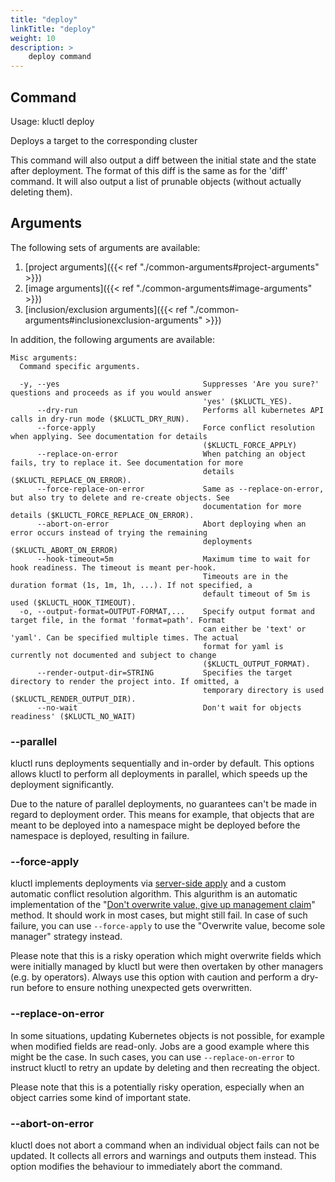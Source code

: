 ```yaml
---
title: "deploy"
linkTitle: "deploy"
weight: 10
description: >
    deploy command
---
```


## Command
<!-- BEGIN SECTION "deploy" "Usage" false -->
Usage: kluctl deploy

Deploys a target to the corresponding cluster

This command will also output a diff between the initial state and the state after deployment. The format of this diff
is the same as for the 'diff' command. It will also output a list of prunable objects (without actually deleting them).

<!-- END SECTION -->

## Arguments
The following sets of arguments are available:
1. [project arguments]({{< ref "./common-arguments#project-arguments" >}})
1. [image arguments]({{< ref "./common-arguments#image-arguments" >}})
1. [inclusion/exclusion arguments]({{< ref "./common-arguments#inclusionexclusion-arguments" >}})

In addition, the following arguments are available:
<!-- BEGIN SECTION "deploy" "Misc arguments" true -->
```
Misc arguments:
  Command specific arguments.

  -y, --yes                                Suppresses 'Are you sure?' questions and proceeds as if you would answer
                                           'yes' ($KLUCTL_YES).
      --dry-run                            Performs all kubernetes API calls in dry-run mode ($KLUCTL_DRY_RUN).
      --force-apply                        Force conflict resolution when applying. See documentation for details
                                           ($KLUCTL_FORCE_APPLY)
      --replace-on-error                   When patching an object fails, try to replace it. See documentation for more
                                           details ($KLUCTL_REPLACE_ON_ERROR).
      --force-replace-on-error             Same as --replace-on-error, but also try to delete and re-create objects. See
                                           documentation for more details ($KLUCTL_FORCE_REPLACE_ON_ERROR).
      --abort-on-error                     Abort deploying when an error occurs instead of trying the remaining
                                           deployments ($KLUCTL_ABORT_ON_ERROR)
      --hook-timeout=5m                    Maximum time to wait for hook readiness. The timeout is meant per-hook.
                                           Timeouts are in the duration format (1s, 1m, 1h, ...). If not specified, a
                                           default timeout of 5m is used ($KLUCTL_HOOK_TIMEOUT).
  -o, --output-format=OUTPUT-FORMAT,...    Specify output format and target file, in the format 'format=path'. Format
                                           can either be 'text' or 'yaml'. Can be specified multiple times. The actual
                                           format for yaml is currently not documented and subject to change
                                           ($KLUCTL_OUTPUT_FORMAT).
      --render-output-dir=STRING           Specifies the target directory to render the project into. If omitted, a
                                           temporary directory is used ($KLUCTL_RENDER_OUTPUT_DIR).
      --no-wait                            Don't wait for objects readiness' ($KLUCTL_NO_WAIT)

```
<!-- END SECTION -->

### --parallel
kluctl runs deployments sequentially and in-order by default. This options allows kluctl to perform all deployments
in parallel, which speeds up the deployment significantly.

Due to the nature of parallel deployments, no guarantees can't be made in regard to deployment order. This means for
example, that objects that are meant to be deployed into a namespace might be deployed before the namespace is deployed,
resulting in failure.

### --force-apply
kluctl implements deployments via [server-side apply](https://kubernetes.io/reference/using-api/server-side-apply/)
and a custom automatic conflict resolution algorithm. This algurithm is an automatic implementation of the
"[Don't overwrite value, give up management claim](https://kubernetes.io/reference/using-api/server-side-apply/#conflicts)"
method. It should work in most cases, but might still fail. In case of such failure, you can use `--force-apply` to
use the "Overwrite value, become sole manager" strategy instead.

Please note that this is a risky operation which might overwrite fields which were initially managed by kluctl but were
then overtaken by other managers (e.g. by operators). Always use this option with caution and perform a dry-run
before to ensure nothing unexpected gets overwritten.

### --replace-on-error
In some situations, updating Kubernetes objects is not possible, for example when modified fields are read-only. Jobs
are a good example where this might be the case. In such cases, you can use `--replace-on-error` to instruct kluctl to
retry an update by deleting and then recreating the object.

Please note that this is a potentially risky operation, especially when an object carries some kind of important state.

### --abort-on-error
kluctl does not abort a command when an individual object fails can not be updated. It collects all errors and warnings
and outputs them instead. This option modifies the behaviour to immediately abort the command.
